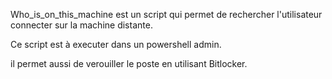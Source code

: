 Who_is_on_this_machine est un script qui permet de rechercher l'utilisateur connecter sur la machine distante.

Ce script est à executer dans un powershell admin.

il permet aussi de verouiller le poste en utilisant Bitlocker.
